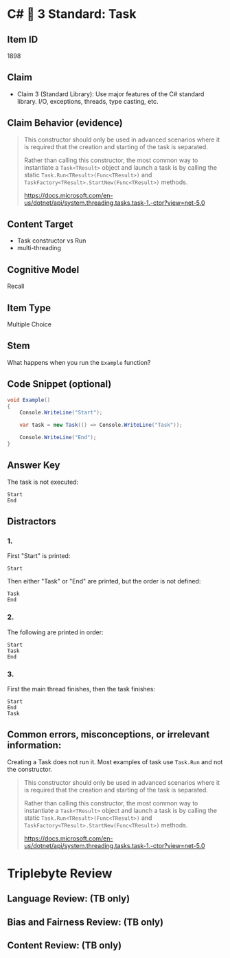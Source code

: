 # C# 🎵 3 Standard: Task


## Item ID
1898

## Claim
-   Claim 3 (Standard Library): Use major features of the C# standard library. I/O, exceptions, threads, type casting, etc.


## Claim Behavior (evidence)
> This constructor should only be used in advanced scenarios where it is required that the creation and starting of the task is separated.
>
> Rather than calling this constructor, the most common way to instantiate a `Task<TResult>` object and launch a task is by calling the static `Task.Run<TResult>(Func<TResult>)` and `TaskFactory<TResult>.StartNew(Func<TResult>)` methods.
>
> https://docs.microsoft.com/en-us/dotnet/api/system.threading.tasks.task-1.-ctor?view=net-5.0


## Content Target
* Task constructor vs Run
* multi-threading


## Cognitive Model
Recall


## Item Type
Multiple Choice


## Stem

What happens when you run the `Example` function?


## Code Snippet (optional)
```csharp
void Example()
{
    Console.WriteLine("Start");

    var task = new Task(() => Console.WriteLine("Task"));

    Console.WriteLine("End");
}
```

## Answer Key
The task is not executed:
```
Start
End
```


## Distractors
### 1.
First "Start" is printed:
```
Start
```
Then either "Task" or "End" are printed, but the order is not defined:
```
Task
End
```


### 2.
The following are printed in order:
```
Start
Task
End
```

### 3.
First the main thread finishes, then the task finishes:
```
Start
End
Task
```


## Common errors, misconceptions, or irrelevant information:
Creating a Task does not run it.  Most examples of task use `Task.Run` and not the constructor.

> This constructor should only be used in advanced scenarios where it is required that the creation and starting of the task is separated.
>
> Rather than calling this constructor, the most common way to instantiate a `Task<TResult>` object and launch a task is by calling the static `Task.Run<TResult>(Func<TResult>)` and `TaskFactory<TResult>.StartNew(Func<TResult>)` methods.
>
> https://docs.microsoft.com/en-us/dotnet/api/system.threading.tasks.task-1.-ctor?view=net-5.0

# Triplebyte Review


## Language Review: (TB only)


## Bias and Fairness Review: (TB only)


## Content Review: (TB only)

